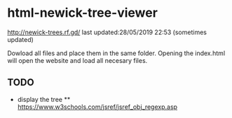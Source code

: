 # html-newick-tree-viewer

http://newick-trees.rf.gd/  last updated:28/05/2019 22:53   (sometimes updated) 

Dowload all files and place them in the same folder. 
Opening the index.html will open the website and load all necesary files.

## TODO
* display the tree 
** https://www.w3schools.com/jsref/jsref_obj_regexp.asp
